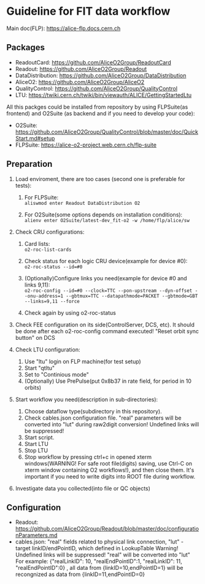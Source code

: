 # Guideline for FIT data workflow
Main doc(FLP): https://alice-flp.docs.cern.ch
## Packages
* ReadoutCard: https://github.com/AliceO2Group/ReadoutCard
* Readout: https://github.com/AliceO2Group/Readout
* DataDistribution: https://github.com/AliceO2Group/DataDistribution
* AliceO2: https://github.com/AliceO2Group/AliceO2
* QualityControl: https://github.com/AliceO2Group/QualityControl
* LTU: https://twiki.cern.ch/twiki/bin/viewauth/ALICE/GettingStartedLtu

All this packges could be installed from repository by using FLPSuite(as frontend) and O2Suite (as backend and if you need to develop your code): 
* O2Suite: https://github.com/AliceO2Group/QualityControl/blob/master/doc/QuickStart.md#setup
* FLPSuite: https://alice-o2-project.web.cern.ch/flp-suite

## Preparation
1. Load enviroment, there are too cases (second one is preferable for tests):
    1. For FLPSuite:  
    ```aliswmod enter Readout DataDistribution O2```
  
    2. For O2Suite(some options depends on installation conditions):  
    ``` alienv enter O2Suite/latest-dev_fit-o2 -w /home/flp/alice/sw ```
  
2. Check CRU configurations:
    1. Card lists:  
    ```o2-roc-list-cards```
    3. Check status for each logic CRU device(example for device #0):  
    ```o2-roc-status --id=#0```

    3. (Optionally)Configure links you need(example for device #0 and links 9,11):  
    ```o2-roc-config --id=#0 --clock=TTC --pon-upstream --dyn-offset --onu-address=1 --gbtmux=TTC --datapathmode=PACKET --gbtmode=GBT --links=9,11 --force```

    4. Check again by using o2-roc-status
3. Check FEE configuration on its side(ControlServer, DCS, etc). It should be done after each o2-roc-config command executed! "Reset orbit sync button" on DCS
4. Check LTU configuration:
    1. Use "ltu" login on FLP machine(for test setup)
    2. Start "qtltu"
    3. Set to "Continious mode"
    4. (Optionally) Use PrePulse(put 0x8b37 in rate field, for period in 10 orbits)
5. Start workflow you need(description in sub-directories):
    1. Choose dataflow type(subdirectory in this repository).
    2. Check cables.json configuration file. "real" parameters will be converted into "lut" during raw2digit conversion! Undefined links will be suppressed!
    3. Start script.
    4. Start LTU
    5. Stop LTU
    7. Stop workflow by pressing ctrl+c in opened xterm windows(WARNING! For safe root file(digits) saving, use Ctrl-C on xterm window containing O2 workflows!), and then close them. It's important if you need to write digits into ROOT file during workflow.
6. Investigate data you collected(into file or QC objects)

## Configuration
* Readout: https://github.com/AliceO2Group/Readout/blob/master/doc/configurationParameters.md
* cables.json: "real" fields related to physical link connection, "lut" - target linkID/endPointID, which defined in LookupTable
Warning! Undefined links will be suppressed! "real" will be converted into "lut"
For example: {"realLinkID": 10, "realEndPointID":1, "realLinkID": 11, "realEndPointID":0} , all data from {linkID=10,endPointID=1} will be recongnized as data from {linkID=11,endPointID=0}
